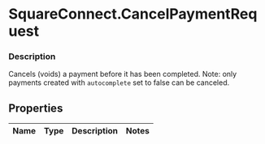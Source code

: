 # SquareConnect.CancelPaymentRequest

### Description

Cancels (voids) a payment before it has been completed. Note: only payments created with `autocomplete` set to false can be canceled.

## Properties
Name | Type | Description | Notes
------------ | ------------- | ------------- | -------------


